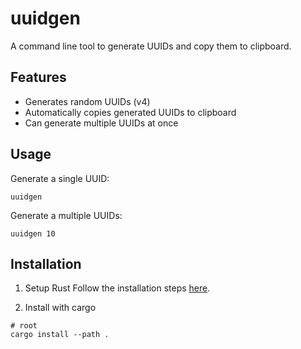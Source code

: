 # uuidgen
A command line tool to generate UUIDs and copy them to clipboard.

## Features

- Generates random UUIDs (v4)
- Automatically copies generated UUIDs to clipboard
- Can generate multiple UUIDs at once

## Usage

Generate a single UUID:
```
uuidgen
```

Generate a multiple UUIDs:
```
uuidgen 10
```

## Installation
1. Setup Rust
Follow the installation steps [here](https://www.rust-lang.org/tools/install).

2. Install with cargo
```shell
# root
cargo install --path .
```